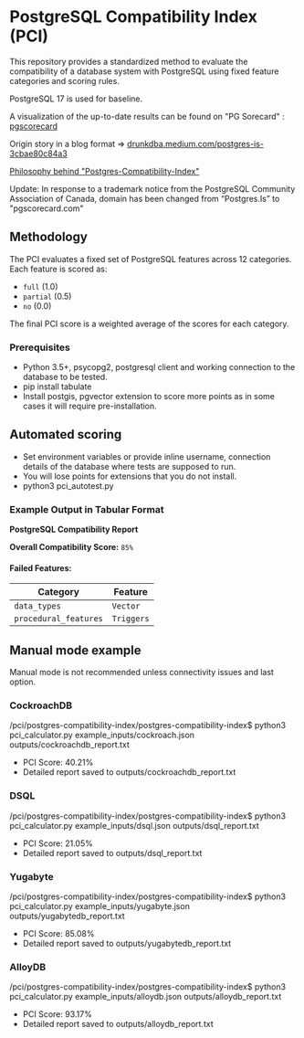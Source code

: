 # PostgreSQL Compatibility Index (PCI)

This repository provides a standardized method to evaluate the compatibility of a database system with PostgreSQL using fixed feature categories and scoring rules.

PostgreSQL 17 is used for baseline.

A visualization of the up-to-date results can be found on "PG Sorecard"  :  [pgscorecard](https://pgscorecard.com/)

Origin story in a blog format => [drunkdba.medium.com/postgres-is-3cbae80c84a3](https://drunkdba.medium.com/postgres-is-3cbae80c84a3?source=friends_link&sk=995c021ce85ca67a3494551a1efb3de9)

[Philosophy behind "Postgres-Compatibility-Index"](https://drunkdba.medium.com/the-making-of-postgres-is-5034c0dc4639?source=friends_link&sk=701e1db2c908fb22d3afdc8dc41f0f2e)

Update: In response to a trademark notice from the PostgreSQL Community Association of Canada, domain has been changed from “Postgres.Is” to "pgscorecard.com"

## Methodology

The PCI evaluates a fixed set of PostgreSQL features across 12 categories. Each feature is scored as:
- `full` (1.0)
- `partial` (0.5)
- `no` (0.0)

The final PCI score is a weighted average of the scores for each category.


### Prerequisites
- Python 3.5+, psycopg2, postgresql client and working connection to the database to be tested. 
- pip install tabulate
- Install postgis, pgvector extension to score more points as in some cases it will require pre-installation.

## Automated scoring
- Set environment variables or provide inline username, connection details of the database where tests are supposed to run.
- You will lose points for extensions that you do not install. 
- python3 pci_autotest.py

### Example Output in Tabular Format

**PostgreSQL Compatibility Report**

**Overall Compatibility Score:** `85%`

#### Failed Features:

| **Category**          | **Feature**         |
|------------------------|---------------------|
| `data_types`          | `Vector`            |
| `procedural_features` | `Triggers`          |


## Manual mode example

Manual mode is not recommended unless connectivity issues and last option.

### CockroachDB
/pci/postgres-compatibility-index/postgres-compatibility-index$ python3 pci_calculator.py example_inputs/cockroach.json outputs/cockroachdb_report.txt
- PCI Score: 40.21%
- Detailed report saved to outputs/cockroachdb_report.txt

### DSQL
/pci/postgres-compatibility-index/postgres-compatibility-index$ python3 pci_calculator.py example_inputs/dsql.json outputs/dsql_report.txt
- PCI Score: 21.05%
- Detailed report saved to outputs/dsql_report.txt

### Yugabyte
/pci/postgres-compatibility-index/postgres-compatibility-index$ python3 pci_calculator.py example_inputs/yugabyte.json outputs/yugabytedb_report.txt
- PCI Score: 85.08%
- Detailed report saved to outputs/yugabytedb_report.txt

### AlloyDB
/pci/postgres-compatibility-index/postgres-compatibility-index$ python3 pci_calculator.py example_inputs/alloydb.json outputs/alloydb_report.txt
- PCI Score: 93.17%
- Detailed report saved to outputs/alloydb_report.txt
